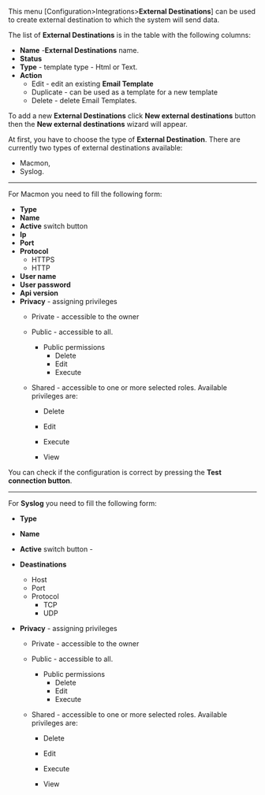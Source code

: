 This menu [Configuration>Integrations>**External Destinations**] can be used to create external destination to which the system will send data.

The list of **External Destinations** is in the table with the following columns:

- **Name** -**External Destinations** name.
- **Status**
- **Type** - template type - Html or Text.
- **Action**
  - Edit - edit an existing **Email Template**
  - Duplicate - can be used as a template for a new template
  - Delete - delete  Email Templates.



To add a new **External Destinations** click **New external destinations** button then the **New external destinations** wizard will appear. 

At first, you have to choose the type of **External Destination**. There are currently two types of external destinations available:

- Macmon,
- Syslog.

---

For Macmon you need to fill the following form:

- **Type** 
- **Name**
- **Active** switch button 
- **Ip**
- **Port**
- **Protocol**
  - HTTPS
  - HTTP
- **User name**
- **User password**
- **Api version**
- **Privacy** - assigning privileges 
  - Private - accessible to the owner

  - Public - accessible to all. 
    - Public permissions
      - Delete
      - Edit
      - Execute

  - Shared - accessible to one or more selected roles. Available privileges are:
    - Delete

    - Edit

    - Execute

    - View



You can check if the configuration is correct by pressing the **Test connection button**.

---

For **Syslog** you need to fill the following form:

- **Type** 
- **Name**
- **Active** switch button - 
- **Deastinations**
  - Host
  - Port
  - Protocol
    - TCP
    - UDP

- **Privacy** - assigning privileges 
  - Private - accessible to the owner

  - Public - accessible to all. 
    - Public permissions
      - Delete
      - Edit
      - Execute

  - Shared - accessible to one or more selected roles. Available privileges are:
    - Delete

    - Edit

    - Execute

    - View

